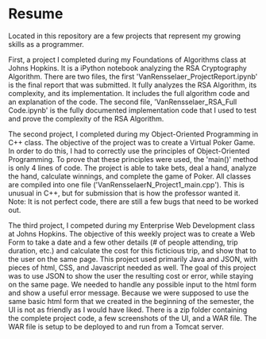 # Resume
Located in this repository are a few projects that represent my growing skills as a programmer. 


First, a project I completed during my Foundations of Algorithms class at Johns Hopkins. It is a iPython notebook analyzing the RSA Cryptography Algorithm. There are two files, the first 'VanRensselaer_ProjectReport.ipynb' is the final report that was submitted. It fully analyzes the RSA Algorithm, its complexity, and its implementation. It includes the full algorithm code and an explanation of the code. The second file, 'VanRensselaer_RSA_Full Code.ipynb' is the fully documented implementation code that I used to test and prove the complexity of the RSA Algorithm. 

The second project, I completed during my Object-Oriented Programming in C++ class. The objective of the project was to create a Virtual Poker Game. In order to do this, I had to correctly use the principles of Object-Oriented Programming. To prove that these principles were used, the 'main()' method is only 4 lines of code. The project is able to take bets, deal a hand, analyze the hand, calculate winnings, and complete the game of Poker. All classes are compiled into one file ('VanRensselaerN_Project1_main.cpp'). This is unusual in C++, but for submission that is how the professor wanted it. Note: It is not perfect code, there are still a few bugs that need to be worked out.   

The third project, I competed during my Enterprise Web Development class at Johns Hopkins. The objective of this weekly project was to create a Web Form to take a date and a few other details (# of people attending, trip duration, etc.) and calculate the cost for this ficticious trip, and show that to the user on the same page. This project used primarily Java and JSON, with pieces of html, CSS, and Javascript needed as well. The goal of this project was to use JSON to show the user the resulting cost or error, while staying on the same page. We needed to handle any possible input to the html form and show a useful error message. Because we were supposed to use the same basic html form that we created in the beginning of the semester, the UI is not as friendly as I would have liked. There is a zip folder containing the complete project code, a few screenshots of the UI, and a WAR file. The WAR file is setup to be deployed to and run from a Tomcat server. 
